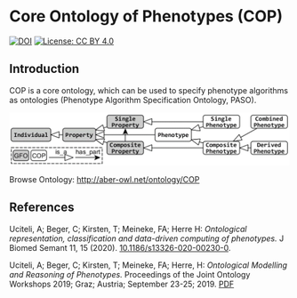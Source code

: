 # Core Ontology of Phenotypes (COP)

[![DOI](https://zenodo.org/badge/233046335.svg)](https://zenodo.org/badge/latestdoi/233046335) [![License: CC BY 4.0](https://img.shields.io/badge/License-CC_BY_4.0-lightgrey.svg)](LICENSE)

## Introduction

COP is a core ontology, which can be used to specify phenotype algorithms as ontologies (Phenotype Algorithm Specification Ontology, PASO).

![COP overview](images/cop.png)

Browse Ontology: http://aber-owl.net/ontology/COP

## References

Uciteli, A; Beger, C; Kirsten, T; Meineke, FA; Herre H: *Ontological representation, classification and data-driven computing of phenotypes.* J Biomed Semant 11, 15 (2020). [10.1186/s13326-020-00230-0](https://doi.org/10.1186/s13326-020-00230-0).

Uciteli, A; Beger, C; Kirsten, T; Meineke, FA; Herre, H: *Ontological Modelling and Reasoning of Phenotypes.* Proceedings of the Joint Ontology Workshops 2019; Graz; Austria; September 23-25; 2019. [PDF](http://ceur-ws.org/Vol-2518/paper-ODLS11.pdf)
